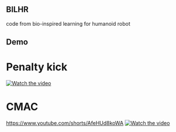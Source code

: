 ## BILHR
code from bio-inspired learning for humanoid robot

## Demo
# Penalty kick
[![Watch the video](https://img.youtube.com/vi/ahFz97uuS7s/hqdefault.jpg)](https://www.youtube.com/watch?v=ahFz97uuS7s)

# CMAC
https://www.youtube.com/shorts/AfeHUd8koWA
[![Watch the video](https://img.youtube.com/vi/AfeHUd8koWA/hqdefault.jpg)](https://www.youtube.com/shorts/AfeHUd8koWA)
